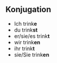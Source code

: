## Konjugation

+ Ich trink**e**
+ du trink**st**
+ er/sie/es trink**t**
+ wir trink**en**
+ ihr trink**t**
+ sie/Sie trink**en**

